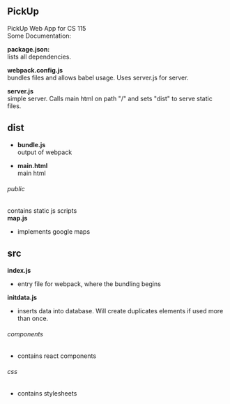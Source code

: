 PickUp
---
PickUp Web App for CS 115 <br />
Some Documentation:

__package.json:__ <br />
lists all dependencies. <br />

__webpack.config.js__ <br />
bundles files and allows babel usage. Uses server.js for server. <br />

__server.js__ <br />
simple server. Calls main html on path "/" and sets "dist" to serve static files. <br />

dist 
---
* __bundle.js__ <br />
output of webpack <br />

* __main.html__ <br />
main html <br />

###### public <br />
contains static js scripts <br />
  __map.js__ <br />
  * implements google maps <br />

src
---
__index.js__ <br />
* entry file for webpack, where the bundling begins <br />

__initdata.js__ <br />
* inserts data into database. Will create duplicates elements if used more than once. <br />

###### components <br />
* contains react components <br />

###### css <br />
* contains stylesheets <br />
